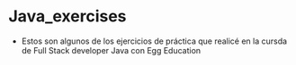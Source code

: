 # Java_exercises

- Estos son algunos de los ejercicios de práctica que realicé en la cursda de Full Stack developer Java con Egg Education
